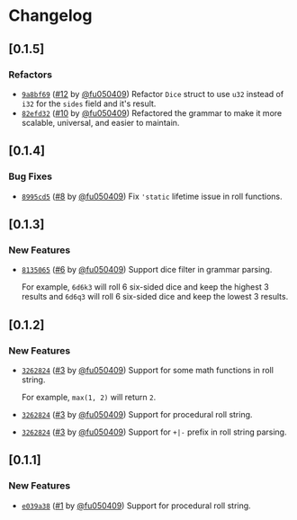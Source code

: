 # Changelog

## \[0.1.5]

### Refactors

- [`9a8bf69`](https://github.com/noctisynth/noctisroll.git/commit/9a8bf69efb2269beed019ce00a0d63b88d46dbfd) ([#12](https://github.com/noctisynth/noctisroll.git/pull/12) by [@fu050409](https://github.com/noctisynth/noctisroll.git/../../fu050409)) Refactor `Dice` struct to use `u32` instead of `i32` for the `sides` field and it's result.
- [`82efd32`](https://github.com/noctisynth/noctisroll.git/commit/82efd32941379f934fb49b48b2b3872c9023a228) ([#10](https://github.com/noctisynth/noctisroll.git/pull/10) by [@fu050409](https://github.com/noctisynth/noctisroll.git/../../fu050409)) Refactored the grammar to make it more scalable, universal, and easier to maintain.

## \[0.1.4]

### Bug Fixes

- [`8995cd5`](https://github.com/noctisynth/noctisroll.git/commit/8995cd59cbd9e702818346cd0965830dcfe82a65) ([#8](https://github.com/noctisynth/noctisroll.git/pull/8) by [@fu050409](https://github.com/noctisynth/noctisroll.git/../../fu050409)) Fix `'static` lifetime issue in roll functions.

## \[0.1.3]

### New Features

- [`8135065`](https://github.com/noctisynth/noctisroll.git/commit/8135065de3ca01cc14d72e5343511149db04e90f) ([#6](https://github.com/noctisynth/noctisroll.git/pull/6) by [@fu050409](https://github.com/noctisynth/noctisroll.git/../../fu050409)) Support dice filter in grammar parsing.

  For example, `6d6k3` will roll 6 six-sided dice and keep the highest 3 results and `6d6q3` will roll 6 six-sided dice and keep the lowest 3 results.

## \[0.1.2]

### New Features

- [`3262824`](https://github.com/noctisynth/noctisroll.git/commit/3262824e5912240819638e2f3640f6e51c19ab7f) ([#3](https://github.com/noctisynth/noctisroll.git/pull/3) by [@fu050409](https://github.com/noctisynth/noctisroll.git/../../fu050409)) Support for some math functions in roll string.

  For example, `max(1, 2)` will return `2`.
- [`3262824`](https://github.com/noctisynth/noctisroll.git/commit/3262824e5912240819638e2f3640f6e51c19ab7f) ([#3](https://github.com/noctisynth/noctisroll.git/pull/3) by [@fu050409](https://github.com/noctisynth/noctisroll.git/../../fu050409)) Support for procedural roll string.
- [`3262824`](https://github.com/noctisynth/noctisroll.git/commit/3262824e5912240819638e2f3640f6e51c19ab7f) ([#3](https://github.com/noctisynth/noctisroll.git/pull/3) by [@fu050409](https://github.com/noctisynth/noctisroll.git/../../fu050409)) Support for `+|-` prefix in roll string parsing.

## \[0.1.1]

### New Features

- [`e039a38`](https://github.com/noctisynth/noctisroll.git/commit/e039a38e1c06909ecb0b5eee66f80c0ca53e74ee) ([#1](https://github.com/noctisynth/noctisroll.git/pull/1) by [@fu050409](https://github.com/noctisynth/noctisroll.git/../../fu050409)) Support for procedural roll string.

